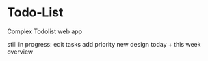 # Todo-List
Complex Todolist web app

still in progress:
 edit tasks
 add priority
 new design
 today + this week overview